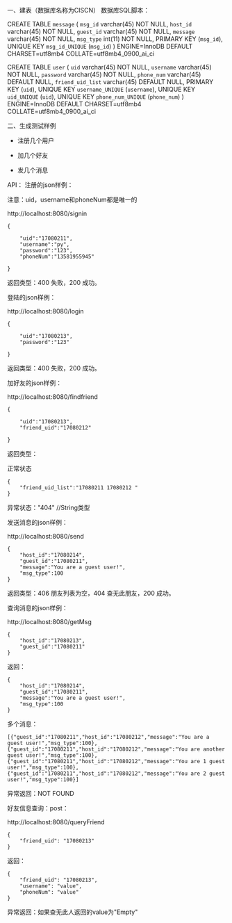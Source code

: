 一、建表（数据库名称为CISCN）
数据库SQL脚本：
  
CREATE TABLE `message` (
     `msg_id` varchar(45) NOT NULL,
     `host_id` varchar(45) NOT NULL,
     `guest_id` varchar(45) NOT NULL,
     `message` varchar(45) NOT NULL,
     `msg_type` int(11) NOT NULL,
     PRIMARY KEY (`msg_id`),
     UNIQUE KEY `msg_id_UNIQUE` (`msg_id`)
   ) ENGINE=InnoDB DEFAULT CHARSET=utf8mb4 COLLATE=utf8mb4_0900_ai_ci
   
CREATE TABLE `user` (
     `uid` varchar(45) NOT NULL,
     `username` varchar(45) NOT NULL,
     `password` varchar(45) NOT NULL,
     `phone_num` varchar(45) DEFAULT NULL,
     `friend_uid_list` varchar(45) DEFAULT NULL,
     PRIMARY KEY (`uid`),
     UNIQUE KEY `username_UNIQUE` (`username`),
     UNIQUE KEY `uid_UNIQUE` (`uid`),
     UNIQUE KEY `phone_num_UNIQUE` (`phone_num`)
   ) ENGINE=InnoDB DEFAULT CHARSET=utf8mb4 COLLATE=utf8mb4_0900_ai_ci

二、生成测试样例

- 注册几个用户

- 加几个好友

- 发几个消息

API：
注册的json样例：

注意：uid，username和phoneNum都是唯一的

http://localhost:8080/signin

    {
    
    	"uid":"17080211",    	
    	"username":"py",    	
    	"password":"123",    	
    	"phoneNum":"13581955945"
    	
    }

返回类型：400 失败，200 成功。

登陆的json样例：


http://localhost:8080/login

    {
    
    	"uid":"17080213",    	
    	"password":"123"
    	
    }

返回类型：400 失败，200 成功。

加好友的json样例：

http://localhost:8080/findfriend

    {
    
	    "uid":"17080213",	    
    	"friend_uid":"17080212"
    	
    }

返回类型：

正常状态

    {
        "friend_uid_list":"17080211 17080212 "
    }
异常状态："404" //String类型
    
发送消息的json样例：

http://localhost:8080/send

    {
    	"host_id":"17080214",
    	"guest_id":"17080211",
    	"message":"You are a guest user!",
    	"msg_type":100
    }

返回类型：406 朋友列表为空，404 查无此朋友，200 成功。
    
查询消息的json样例：

http://localhost:8080/getMsg

    {
    	"host_id":"17080213",
    	"guest_id":"17080211"
    }

返回：

    {
        "host_id":"17080214",
	    "guest_id":"17080211",
    	"message":"You are a guest user!",
    	"msg_type":100
    }
    
多个消息：

    [{"guest_id":"17080211","host_id":"17080212","message":"You are a guest user!","msg_type":100},{"guest_id":"17080211","host_id":"17080212","message":"You are another guest user!","msg_type":100},{"guest_id":"17080211","host_id":"17080212","message":"You are 1 guest user!","msg_type":100},{"guest_id":"17080211","host_id":"17080212","message":"You are 2 guest user!","msg_type":100}]
    
异常返回：NOT FOUND
    
好友信息查询：post：

http://localhost:8080/queryFriend

    {
        "friend_uid": "17080213"
    }

返回：

    {
        "friend_uid": "17080213",
        "username": "value",
        "phoneNum": "value"
    }

异常返回：如果查无此人返回的value为"Empty"